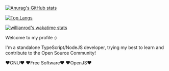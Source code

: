 [![Anurag's GitHub stats](https://github-readme-stats.vercel.app/api?username=VenRoot&bg_color=252525&text_color=FFFFFF)](https://github.com/anuraghazra/github-readme-stats)

[![Top Langs](https://github-readme-stats.vercel.app/api/top-langs/?username=VenRootinclude_all_commits&count_private=true&layout=compact&bg_color=252525&text_color=FFFFFF&hide=html,css)](https://github.com/anuraghazra/github-readme-stats)

[![willianrod's wakatime stats](https://github-readme-stats.vercel.app/api/wakatime?username=@VenRoot&bg_color=252525&text_color=FFFFFF)](https://github.com/anuraghazra/github-readme-stats)

Welcome to my profile :)


I'm a standalone TypeScript/NodeJS developer, trying my best to learn and contribute to the Open Source Community!

♥️GNU♥️
♥️Free Software♥️
♥️OpenJS♥️

